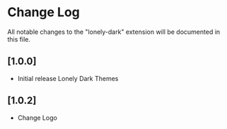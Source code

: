# Change Log

All notable changes to the "lonely-dark" extension will be documented in this file.

## [1.0.0]

- Initial release Lonely Dark Themes

## [1.0.2]

- Change Logo
